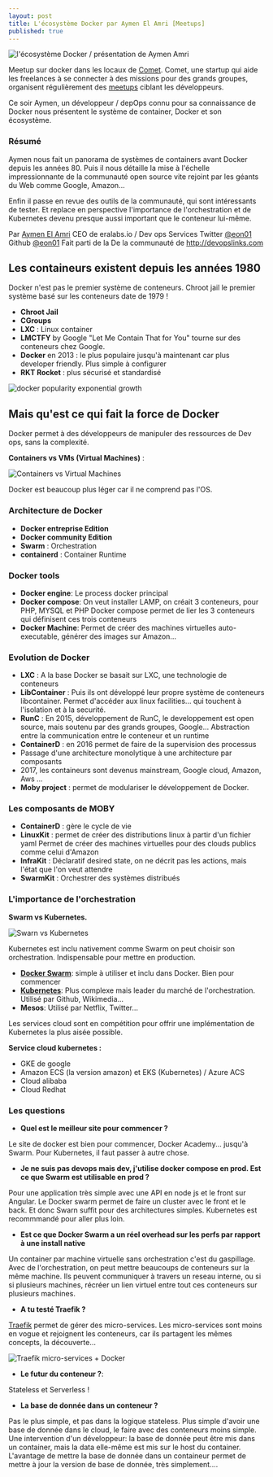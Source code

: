 ```yaml
---
layout: post
title: L'écosystème Docker par Aymen El Amri [Meetups]
published: true
---
```


<img 
	src="../images/docker-aymen-amri.jpg"
	alt="l'écosystème Docker / présentation de Aymen Amri" />

Meetup sur docker dans les locaux de [Comet](https://www.hellocomet.co). 
Comet, une startup qui aide les freelances à se connecter à des missions pour des grands groupes, organisent régulièrement des [meetups](https://www.meetup.com/fr-FR/Comet-Meetups-for-Freelancers/) ciblant les développeurs.

Ce soir Aymen, un développeur / depOps connu pour sa connaissance de Docker nous présentent le système de container, Docker et son écosystème.


### Résumé

Aymen nous fait un panorama de systèmes de containers avant Docker depuis les années 80. Puis il nous détaille la mise à l'échelle impressionnante de la communauté open source vite rejoint par les géants du Web comme Google, Amazon... 

Enfin il passe en revue des outils de la communauté, qui sont intéressants de tester.
Et replace en perspective l'importance de l'orchestration et de Kubernetes devenu presque aussi important que le conteneur lui-même.

Par [Aymen El Amri](http://aymenelamri.com)
CEO de eralabs.io / Dev ops Services
Twitter [@eon01](https://twitter.com/eon01)
Github [@eon01](https://github.com/eon01)
Fait parti de la De la communauté de http://devopslinks.com

## Les containeurs existent depuis les années 1980

Docker n'est pas le  premier système de conteneurs. Chroot jail le premier système basé sur les conteneurs date de 1979 !

* **Chroot Jail**
* **CGroups**
* **LXC** : Linux container
* **LMCTFY** by Google "Let Me Contain That for You" tourne sur des conteneurs chez Google.
* **Docker** en 2013 : le plus populaire jusqu'à maintenant car plus developer friendly. Plus simple à configurer
* **RKT Rocket** : plus sécurisé et standardisé 

<img 
	src="../images/docker-hub-pulls.jpg"
	alt="docker popularity exponential growth" />

## Mais qu'est ce qui fait la force de Docker

Docker permet à des développeurs de manipuler des ressources de Dev ops, sans la complexité. 

**Containers vs VMs (Virtual Machines)** :

<img 
	src="../images/docker-containers-vs-virtual-machine.jpg" 
	alt="Containers vs Virtual Machines"/>

Docker est beaucoup plus léger car il ne comprend pas l'OS. 


### Architecture de Docker 

* **Docker entreprise Edition**
* **Docker community Edition**
* **Swarm** : Orchestration 
* **containerd** : Container Runtime

### Docker tools 

* **Docker engine**: Le process docker principal
* **Docker compose**: On veut installer LAMP, on créait 3 conteneurs, pour PHP, MYSQL et PHP Docker compose permet de lier les 3 conteneurs qui définisent ces trois conteneurs
* **Docker Machine**: Permet de créer des machines virtuelles auto-executable, générer des images sur Amazon...

### Evolution de Docker

* **LXC** : A la base Docker se basait sur LXC, une technologie de conteneurs 
* **LibContainer** : Puis ils ont développé leur propre système de conteneurs libcontainer. Permet d'accéder aux linux facilities... qui touchent à l'isolation et à la securité.
* **RunC** : En 2015, développement de RunC, le developpement est open source, mais soutenu par des grands groupes, Google... Abstraction entre la communication entre le conteneur et un runtime
* **ContainerD** : en 2016 permet de faire de la supervision des processus 
* Passage d'une architecture monolytique à une architecture par composants
* 2017, les containeurs sont devenus mainstream, Google cloud, Amazon, Aws ...
* **Moby project** : permet de modulariser le développement de Docker.

### Les composants de MOBY

* **ContainerD** : gère le cycle de vie
* **LinuxKit** : permet de créer des distributions linux à partir d'un fichier yaml Permet de créer des machines virtuelles pour des clouds publics comme celui d'Amazon
* **InfraKit** : Déclaratif desired state, on ne décrit pas les actions, mais l'état que l'on veut attendre
* **SwarmKit** : Orchestrer des systèmes distribués

### L'importance de l'orchestration 

**Swarm vs Kubernetes.**

<img 
	src="../images/docker-swarn-vs-kubernetes.png" 
	alt="Swarn vs Kubernetes"/>

Kubernetes est inclu nativement comme Swarm on peut choisir son orchestration. Indispensable pour mettre en production.

* **[Docker Swarm](https://github.com/docker/swarm)**: simple à utiliser et inclu dans Docker. Bien pour commencer
* **[Kubernetes](https://github.com/kubernetes/kubernetes)**: Plus complexe mais leader du marché de l'orchestration. Utilisé par Github, Wikimedia...
* **Mesos**: Utilisé par Netflix, Twitter...

Les services cloud sont en compétition pour offrir une implémentation de Kubernetes la plus aisée possible.

**Service cloud kubernetes :**

* GKE de google
* Amazon ECS (la version amazon) et EKS (Kubernetes) / Azure ACS 
* Cloud alibaba 
* Cloud Redhat


### Les questions 

* **Quel est le meilleur site pour commencer ?**

Le site de docker est bien pour commencer, Docker Academy... jusqu'à Swarm. Pour Kubernetes, il faut passer à autre chose.

* **Je ne suis pas devops mais dev, j'utilise docker compose en prod. Est ce que Swarm est utilisable en prod ?**

Pour une application très simple avec une API en node js et le front sur Angular. Le Docker swarm permet de faire un cluster avec le front et le back. Et donc Swarn suffit pour des architectures simples. Kubernetes est recommmandé pour aller plus loin.

* **Est ce que Docker Swarm a un réel overhead sur les perfs par rapport à une install native**

Un container par machine virtuelle sans orchestration c'est du gaspillage. Avec de l'orchestration, on peut mettre beaucoups de conteneurs sur la même machine. Ils peuvent communiquer à travers un reseau interne, ou si si plusieurs machines, récréer un lien virtuel entre tout ces conteneurs sur plusieurs machines. 

* **A tu testé Traefik ?**

[Traefik](https://github.com/containous/traefik) permet de gérer des micro-services. Les micro-services sont moins en vogue et rejoignent les conteneurs, car ils partagent les mêmes concepts, la découverte...

<img 
	src="../images/docker-traefik-architecture.png"
	alt="Traefik micro-services + Docker"/>

* **Le futur du conteneur ?**: 

Stateless et Serverless !

*  **La base de donnée dans un conteneur ?**

Pas le plus simple, et pas dans la logique stateless. Plus simple d'avoir une base de donnée dans le cloud, le faire avec des conteneurs moins simple. 
Une intervention d'un développeur: la base de donnée peut être mis dans un container, mais la data elle-même est mis sur le host du container. L'avantage de mettre la base de donnée dans un containeur permet de mettre à jour la version de base de donnée, très simplement....








